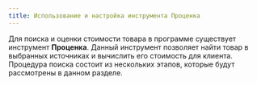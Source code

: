 ```yaml
---
title: Использование и настройка инструмента Проценка
---
```


Для поиска и оценки стоимости товара в программе существует инструмент **Проценка**. Данный инструмент позволяет найти товар в выбранных источниках и вычислить его стоимость для клиента. Процедура поиска состоит из нескольких этапов, которые будут рассмотрены в данном разделе.
